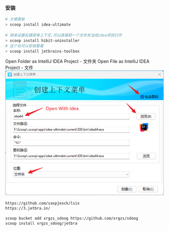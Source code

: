 ### 安装
```powershell
# 方便更新
> scoop install idea-ultimate

# 用来设置右键菜单上下文,可以直接把一个文件夹当成idea项目打开
> scoop install hibit-uninstaller
# 这个也可以安装看看
> scoop install jetbrains-toolbox
```

Open Folder as IntelliJ IDEA Project    -   文件夹
Open File as IntelliJ IDEA Project      -   文件
<br/>
![](https://raw.githubusercontent.com/huxiaoning/img/master/20250611152821.png)

```
https://github.com/saxpjexck/lsix
https://3.jetbra.in/

scoop bucket add xrgzs_sdoog https://github.com/xrgzs/sdoog
scoop install xrgzs_sdoog/jetbra
```